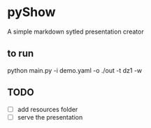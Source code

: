 # pyShow
A simple markdown sytled presentation creator

## to run
python main.py -i demo.yaml -o ./out -t dz1 -w

## TODO
+ [ ] add resources folder
+ [ ] serve the presentation
